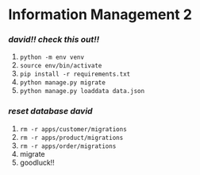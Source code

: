 # Information Management 2

### **_david!! check this out!!_**
1. `python -m env venv`
2. `source env/bin/activate`
3. `pip install -r requirements.txt`
4. `python manage.py migrate`
5. `python manage.py loaddata data.json`

### **_reset database david_**

1. `rm -r apps/customer/migrations`
2. `rm -r apps/product/migrations`
3. `rm -r apps/order/migrations`
4. migrate
5. goodluck!!
